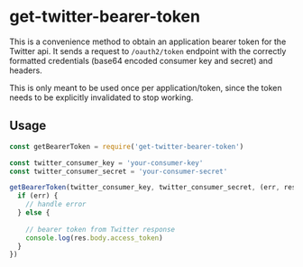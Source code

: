 # get-twitter-bearer-token
This is a convenience method to obtain an application bearer token for the Twitter api. It sends a request to `/oauth2/token` endpoint with the correctly formatted credentials (base64 encoded consumer key and secret) and headers.

This is only meant to be used once per application/token, since the token needs to be explicitly invalidated to stop working. 

## Usage
```javascript
const getBearerToken = require('get-twitter-bearer-token')

const twitter_consumer_key = 'your-consumer-key'
const twitter_consumer_secret = 'your-consumer-secret'

getBearerToken(twitter_consumer_key, twitter_consumer_secret, (err, res) => {
  if (err) {
    // handle error
  } else {
  
    // bearer token from Twitter response
    console.log(res.body.access_token)
  }
})
```
